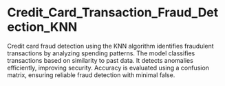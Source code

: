 # Credit_Card_Transaction_Fraud_Detection_KNN
Credit card fraud detection using the KNN algorithm identifies fraudulent transactions by analyzing spending patterns. The model classifies transactions based on similarity to past data. It detects anomalies efficiently, improving security. Accuracy is evaluated using a confusion matrix, ensuring reliable fraud detection with minimal false.
